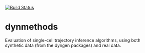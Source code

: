 [![Build Status](https://travis-ci.com/rcannood/dynmethods.svg?token=XT9fndLm2JPN9bnhq3qM&branch=master)](https://travis-ci.com/rcannood/dynmethods)
 		
# dynmethods		
Evaluation of single-cell trajectory inference algorithms, using both synthetic data (from the dyngen packages) and real data.
